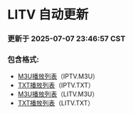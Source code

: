 # LITV 自动更新

### 更新于 2025-07-07 23:46:57 CST

### 包含格式:
- [M3U播放列表](IPTV.m3u)（IPTV.M3U）
- [TXT播放列表](IPTV.txt)（IPTV.TXT）
- [M3U播放列表](LITV.m3u)（LITV.M3U）
- [TXT播放列表](LITV.txt)（LITV.TXT）
